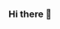 ### Hi there 👋

<!--
**ayue09125/ayue09125** is a ✨ _special_ ✨ repository because its `README.md` (this file) appears on your GitHub profile.

first timer
-->
